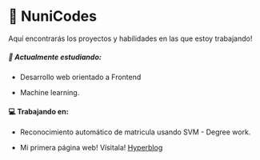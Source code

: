 
# 🥝 NuniCodes


Aquí encontrarás los proyectos y habilidades en las  que estoy trabajando!


#####  🌱 Actualmente estudiando:

- Desarrollo web orientado a Frontend

- Machine learning.

#### 💻 Trabajando en:

- Reconocimiento automático de matricula usando SVM - Degree work.

- Mi primera página web! Vísitala! [Hyperblog](https://github.com/rsnati/hyperblog "Hyperblog")
